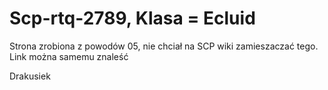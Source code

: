 # Scp-rtq-2789, Klasa = Ecluid
Strona zrobiona z powodów 05, nie chciał na SCP wiki zamieszaczać tego.
Link można samemu znaleść

Drakusiek

